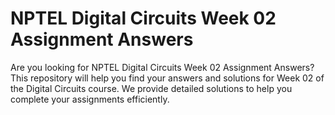 # NPTEL Digital Circuits Week 02 Assignment Answers

Are you looking for NPTEL Digital Circuits Week 02 Assignment Answers? This repository will help you find your answers and solutions for Week 02 of the Digital Circuits course. We provide detailed solutions to help you complete your assignments efficiently.